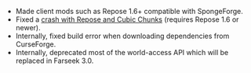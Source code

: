 - Made client mods such as Repose 1.6+ compatible with SpongeForge.
- Fixed a [crash with Repose and Cubic Chunks](https://github.com/delvr/Repose/issues/20) (requires Repose 1.6 or newer).
- Internally, fixed build error when downloading dependencies from CurseForge.
- Internally, deprecated most of the world-access API which will be replaced in Farseek 3.0.
